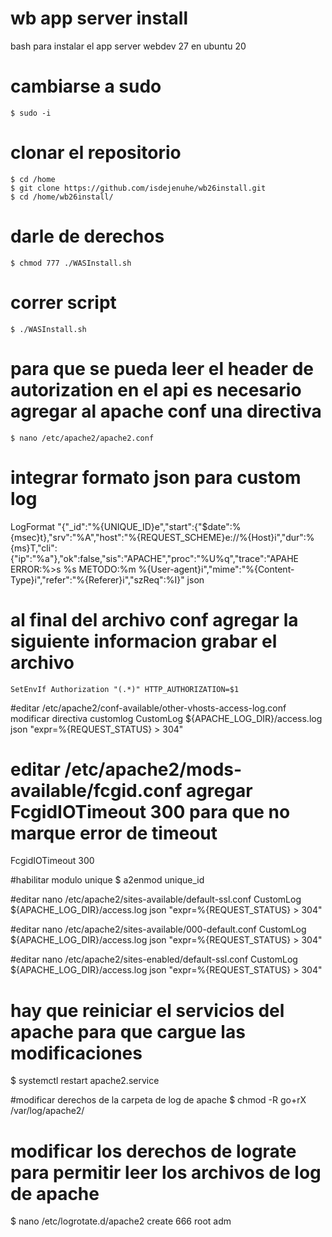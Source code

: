 # wb app server install
bash para instalar el app server webdev 27 en ubuntu 20

# cambiarse a sudo
    $ sudo -i
# clonar el repositorio
    $ cd /home
    $ git clone https://github.com/isdejenuhe/wb26install.git
    $ cd /home/wb26install/
# darle de derechos
    $ chmod 777 ./WASInstall.sh
# correr script
    $ ./WASInstall.sh
# para que se pueda leer el header de autorization en el api es necesario agregar al apache conf una directiva
    $ nano /etc/apache2/apache2.conf
    
# integrar formato json para custom log
LogFormat "{\"_id\":\"%{UNIQUE_ID}e\",\"start\":{\"$date\":%{msec}t},\"srv\":\"%A\",\"host\":\"%{REQUEST_SCHEME}e://%{Host}i\",\"dur\":%{ms}T,\"cli\":{\"ip\":\"%a\"},\"ok\":false,\"sis\":\"APACHE\",\"proc\":\"%U%q\",\"trace\":\"APAHE ERROR:%>s %s METODO:%m %{User-agent}i\",\"mime\":\"%{Content-Type}i\",\"refer\":\"%{Referer}i\",\"szReq\":%I}" json

# al final del archivo conf agregar la siguiente informacion grabar el archivo
    SetEnvIf Authorization "(.*)" HTTP_AUTHORIZATION=$1

#editar /etc/apache2/conf-available/other-vhosts-access-log.conf modificar directiva customlog
CustomLog ${APACHE_LOG_DIR}/access.log json "expr=%{REQUEST_STATUS} > 304"

# editar /etc/apache2/mods-available/fcgid.conf agregar FcgidIOTimeout 300 para que no marque error de timeout
FcgidIOTimeout 300

#habilitar modulo unique 
$ a2enmod unique_id

#editar nano /etc/apache2/sites-available/default-ssl.conf
CustomLog ${APACHE_LOG_DIR}/access.log json "expr=%{REQUEST_STATUS} > 304"

#editar nano /etc/apache2/sites-available/000-default.conf
CustomLog ${APACHE_LOG_DIR}/access.log json "expr=%{REQUEST_STATUS} > 304"

#editar nano /etc/apache2/sites-enabled/default-ssl.conf
CustomLog ${APACHE_LOG_DIR}/access.log json "expr=%{REQUEST_STATUS} > 304"

# hay que reiniciar el servicios del apache para que cargue las modificaciones
$ systemctl restart apache2.service

#modificar derechos de la carpeta de log de apache
$ chmod -R go+rX /var/log/apache2/

# modificar los derechos de lograte para permitir leer los archivos de log de apache
$ nano /etc/logrotate.d/apache2
create 666 root adm
